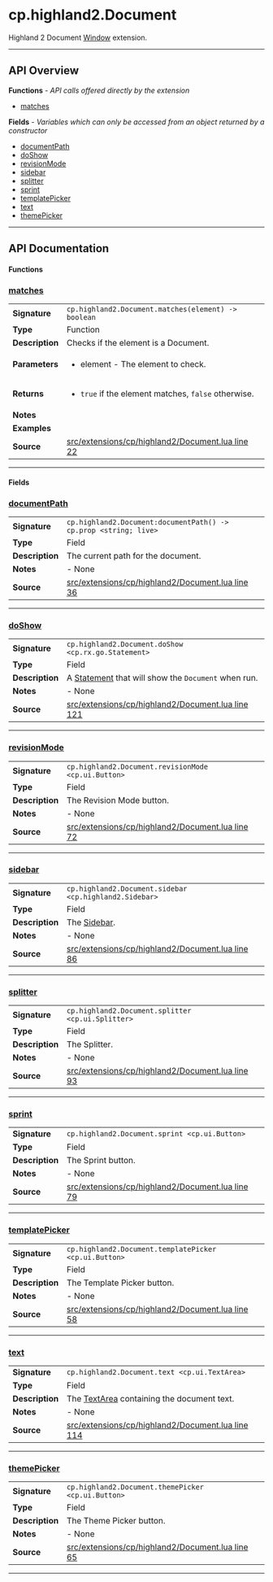 # cp.highland2.Document

Highland 2 Document [Window](cp.ui.Window.md) extension.

---

## API Overview
**Functions** - _API calls offered directly by the extension_
 * [matches](#matches)

**Fields** - _Variables which can only be accessed from an object returned by a constructor_
 * [documentPath](#documentpath)
 * [doShow](#doshow)
 * [revisionMode](#revisionmode)
 * [sidebar](#sidebar)
 * [splitter](#splitter)
 * [sprint](#sprint)
 * [templatePicker](#templatepicker)
 * [text](#text)
 * [themePicker](#themepicker)


---

## API Documentation

#### Functions


### [matches](#matches)

|                                             |                                                                                     |
| --------------------------------------------|-------------------------------------------------------------------------------------|
| **Signature**                               | `cp.highland2.Document.matches(element) -> boolean`                                                                    |
| **Type**                                    | Function                                                                     |
| **Description**                             | Checks if the element is a Document.                                                                     |
| **Parameters**                              | <ul><li>element - The element to check.</li></ul> |
| **Returns**                                 | <ul><li>`true` if the element matches, `false` otherwise.</li></ul>          |
| **Notes**                                   | <ul></ul> |
| **Examples**                                | <ul></ul> |
| **Source**                                  | [src/extensions/cp/highland2/Document.lua line 22](https://github.com/CommandPost/CommandPost/blob/develop/src/extensions/cp/highland2/Document.lua#L22) |

---

#### Fields


### [documentPath](#documentpath)

|                                             |                                                                                     |
| --------------------------------------------|-------------------------------------------------------------------------------------|
| **Signature**                               | `cp.highland2.Document:documentPath() -> cp.prop <string; live>`                                                                    |
| **Type**                                    | Field                                                                     |
| **Description**                             | The current path for the document.                                                                     |
| **Notes**                                   | - None |
| **Source**                                  | [src/extensions/cp/highland2/Document.lua line 36](https://github.com/CommandPost/CommandPost/blob/develop/src/extensions/cp/highland2/Document.lua#L36) |

---


### [doShow](#doshow)

|                                             |                                                                                     |
| --------------------------------------------|-------------------------------------------------------------------------------------|
| **Signature**                               | `cp.highland2.Document.doShow <cp.rx.go.Statement>`                                                                    |
| **Type**                                    | Field                                                                     |
| **Description**                             | A [Statement](cp.rx.go.Statement.md) that will show the `Document` when run.                                                                     |
| **Notes**                                   | - None |
| **Source**                                  | [src/extensions/cp/highland2/Document.lua line 121](https://github.com/CommandPost/CommandPost/blob/develop/src/extensions/cp/highland2/Document.lua#L121) |

---


### [revisionMode](#revisionmode)

|                                             |                                                                                     |
| --------------------------------------------|-------------------------------------------------------------------------------------|
| **Signature**                               | `cp.highland2.Document.revisionMode <cp.ui.Button>`                                                                    |
| **Type**                                    | Field                                                                     |
| **Description**                             | The Revision Mode button.                                                                     |
| **Notes**                                   | - None |
| **Source**                                  | [src/extensions/cp/highland2/Document.lua line 72](https://github.com/CommandPost/CommandPost/blob/develop/src/extensions/cp/highland2/Document.lua#L72) |

---


### [sidebar](#sidebar)

|                                             |                                                                                     |
| --------------------------------------------|-------------------------------------------------------------------------------------|
| **Signature**                               | `cp.highland2.Document.sidebar <cp.highland2.Sidebar>`                                                                    |
| **Type**                                    | Field                                                                     |
| **Description**                             | The [Sidebar](cp.highland2.Sidebar.md).                                                                     |
| **Notes**                                   | - None |
| **Source**                                  | [src/extensions/cp/highland2/Document.lua line 86](https://github.com/CommandPost/CommandPost/blob/develop/src/extensions/cp/highland2/Document.lua#L86) |

---


### [splitter](#splitter)

|                                             |                                                                                     |
| --------------------------------------------|-------------------------------------------------------------------------------------|
| **Signature**                               | `cp.highland2.Document.splitter <cp.ui.Splitter>`                                                                    |
| **Type**                                    | Field                                                                     |
| **Description**                             | The Splitter.                                                                     |
| **Notes**                                   | - None |
| **Source**                                  | [src/extensions/cp/highland2/Document.lua line 93](https://github.com/CommandPost/CommandPost/blob/develop/src/extensions/cp/highland2/Document.lua#L93) |

---


### [sprint](#sprint)

|                                             |                                                                                     |
| --------------------------------------------|-------------------------------------------------------------------------------------|
| **Signature**                               | `cp.highland2.Document.sprint <cp.ui.Button>`                                                                    |
| **Type**                                    | Field                                                                     |
| **Description**                             | The Sprint button.                                                                     |
| **Notes**                                   | - None |
| **Source**                                  | [src/extensions/cp/highland2/Document.lua line 79](https://github.com/CommandPost/CommandPost/blob/develop/src/extensions/cp/highland2/Document.lua#L79) |

---


### [templatePicker](#templatepicker)

|                                             |                                                                                     |
| --------------------------------------------|-------------------------------------------------------------------------------------|
| **Signature**                               | `cp.highland2.Document.templatePicker <cp.ui.Button>`                                                                    |
| **Type**                                    | Field                                                                     |
| **Description**                             | The Template Picker button.                                                                     |
| **Notes**                                   | - None |
| **Source**                                  | [src/extensions/cp/highland2/Document.lua line 58](https://github.com/CommandPost/CommandPost/blob/develop/src/extensions/cp/highland2/Document.lua#L58) |

---


### [text](#text)

|                                             |                                                                                     |
| --------------------------------------------|-------------------------------------------------------------------------------------|
| **Signature**                               | `cp.highland2.Document.text <cp.ui.TextArea>`                                                                    |
| **Type**                                    | Field                                                                     |
| **Description**                             | The [TextArea](cp.ui.TextArea.md) containing the document text.                                                                     |
| **Notes**                                   | - None |
| **Source**                                  | [src/extensions/cp/highland2/Document.lua line 114](https://github.com/CommandPost/CommandPost/blob/develop/src/extensions/cp/highland2/Document.lua#L114) |

---


### [themePicker](#themepicker)

|                                             |                                                                                     |
| --------------------------------------------|-------------------------------------------------------------------------------------|
| **Signature**                               | `cp.highland2.Document.themePicker <cp.ui.Button>`                                                                    |
| **Type**                                    | Field                                                                     |
| **Description**                             | The Theme Picker button.                                                                     |
| **Notes**                                   | - None |
| **Source**                                  | [src/extensions/cp/highland2/Document.lua line 65](https://github.com/CommandPost/CommandPost/blob/develop/src/extensions/cp/highland2/Document.lua#L65) |

---

